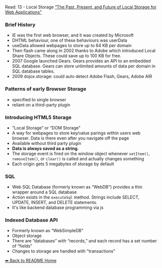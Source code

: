 Read: 13 - Local Storage
[“The Past, Present, and Future of Local Storage for Web Applications”](http://diveinto.html5doctor.com/storage.html)

### Brief History 
* IE was the first web browser, and it was created by Microsoft
* DHTML behaviour, one of these behaviours was userData
* useData allowed webpages to store up to 64 KB per domain
* Then flash came along in 2002 thanks to Adobe which introduced Local Share Objects. These could save up to 100 KB for free. 
* 2007 Google launched Gears. Gears provides an API to an embedded SQL database. Gears can store unlimited amounts of data per domain in SQL database tables.
* 2009 dojox.storage: could auto detect Adobe Flash, Gears, Adobe AIR

### Patterns of early Browser Storage
* specified to single browser
* reliant on a third-party plugin

### Introducing HTML5 Storage
* “Local Storage” or “DOM Storage"
* A way for webpages to store key/value parings within users web browser. Data is there even after you navigate off the page
* Available without third party plugin
* **Data is always saved as a string**.
* The storage event is fired on the window object whenever `setItem()`, `removeItem()`, or `clear()` is called and actually changes something
* Each origin gets 5 megabytes of storage by default

### SQL
* Web SQL Database (formerly known as “WebDB”) provides a thin wrapper around a SQL database
* Action exists in the `executeSql` method. Strings include SELECT, UPDATE, INSERT, and DELETE statements.
* It's like backend database programming via js

### Indexed Database API
* Formerly known as “WebSimpleDB"
* Object storage
* There are “databases” with “records,” and each record has a set number of “fields”
* Changes to storage are handled with "transactions"

[⬅ Back to README Home](README.md)
